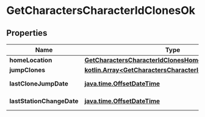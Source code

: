 
# GetCharactersCharacterIdClonesOk

## Properties
Name | Type | Description | Notes
------------ | ------------- | ------------- | -------------
**homeLocation** | [**GetCharactersCharacterIdClonesHomeLocation**](GetCharactersCharacterIdClonesHomeLocation.md) |  |  [optional]
**jumpClones** | [**kotlin.Array&lt;GetCharactersCharacterIdClonesJumpClone&gt;**](GetCharactersCharacterIdClonesJumpClone.md) | jump_clones array | 
**lastCloneJumpDate** | [**java.time.OffsetDateTime**](java.time.OffsetDateTime.md) | last_clone_jump_date string |  [optional]
**lastStationChangeDate** | [**java.time.OffsetDateTime**](java.time.OffsetDateTime.md) | last_station_change_date string |  [optional]



